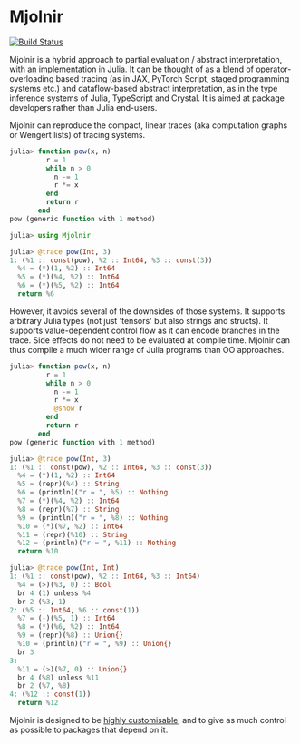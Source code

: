 # Mjolnir

[![Build Status](https://travis-ci.org/MikeInnes/Mjolnir.jl.svg?branch=master)](https://travis-ci.org/MikeInnes/Mjolnir.jl)

Mjolnir is a hybrid approach to partial evaluation / abstract interpretation,
with an implementation in Julia. It can be thought of as a blend of
operator-overloading based tracing (as in JAX, PyTorch Script, staged
programming systems etc.) and dataflow-based abstract interpretation, as in the
type inference systems of Julia, TypeScript and Crystal. It is aimed at package
developers rather than Julia end-users.

Mjolnir can reproduce the compact, linear traces (aka computation graphs or
Wengert lists) of tracing systems.

```julia
julia> function pow(x, n)
         r = 1
         while n > 0
           n -= 1
           r *= x
         end
         return r
       end
pow (generic function with 1 method)

julia> using Mjolnir

julia> @trace pow(Int, 3)
1: (%1 :: const(pow), %2 :: Int64, %3 :: const(3))
  %4 = (*)(1, %2) :: Int64
  %5 = (*)(%4, %2) :: Int64
  %6 = (*)(%5, %2) :: Int64
  return %6
```

However, it avoids several of the downsides of those systems. It supports
arbitrary Julia types (not just 'tensors' but also strings and structs). It
supports value-dependent control flow as it can encode branches in the trace.
Side effects do not need to be evaluated at compile time. Mjolnir can thus
compile a much wider range of Julia programs than OO approaches.

```julia
julia> function pow(x, n)
         r = 1
         while n > 0
           n -= 1
           r *= x
           @show r
         end
         return r
       end
pow (generic function with 1 method)

julia> @trace pow(Int, 3)
1: (%1 :: const(pow), %2 :: Int64, %3 :: const(3))
  %4 = (*)(1, %2) :: Int64
  %5 = (repr)(%4) :: String
  %6 = (println)("r = ", %5) :: Nothing
  %7 = (*)(%4, %2) :: Int64
  %8 = (repr)(%7) :: String
  %9 = (println)("r = ", %8) :: Nothing
  %10 = (*)(%7, %2) :: Int64
  %11 = (repr)(%10) :: String
  %12 = (println)("r = ", %11) :: Nothing
  return %10
```

```julia
julia> @trace pow(Int, Int)
1: (%1 :: const(pow), %2 :: Int64, %3 :: Int64)
  %4 = (>)(%3, 0) :: Bool
  br 4 (1) unless %4
  br 2 (%3, 1)
2: (%5 :: Int64, %6 :: const(1))
  %7 = (-)(%5, 1) :: Int64
  %8 = (*)(%6, %2) :: Int64
  %9 = (repr)(%8) :: Union{}
  %10 = (println)("r = ", %9) :: Union{}
  br 3
3:
  %11 = (>)(%7, 0) :: Union{}
  br 4 (%8) unless %11
  br 2 (%7, %8)
4: (%12 :: const(1))
  return %12
```

Mjolnir is designed to be [highly
customisable](https://github.com/MikeInnes/Mjolnir.jl/blob/master/docs/types.md),
and to give as much control as possible to packages that depend on it.
